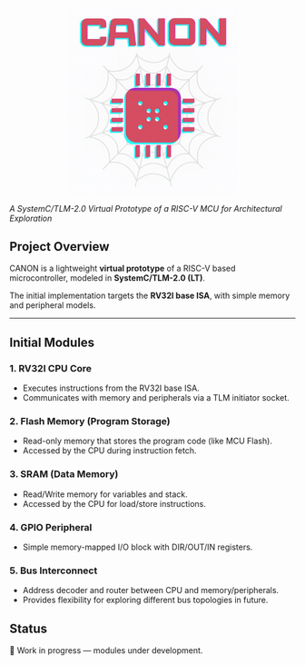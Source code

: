<p align="center">
	<img src="docs/CANON_logo.png" alt="AstraRISCV Logo" width="300"/>
</p>

*A SystemC/TLM-2.0 Virtual Prototype of a RISC-V MCU for Architectural Exploration*  

## Project Overview
CANON is a lightweight **virtual prototype** of a RISC-V based microcontroller, modeled in **SystemC/TLM-2.0 (LT)**.  

The initial implementation targets the **RV32I base ISA**, with simple memory and peripheral models.

---

## Initial Modules

### 1. **RV32I CPU Core**
- Executes instructions from the RV32I base ISA.
- Communicates with memory and peripherals via a TLM initiator socket.

### 2. **Flash Memory (Program Storage)**
- Read-only memory that stores the program code (like MCU Flash).
- Accessed by the CPU during instruction fetch.

### 3. **SRAM (Data Memory)**
- Read/Write memory for variables and stack.
- Accessed by the CPU for load/store instructions.

### 4. **GPIO Peripheral**
- Simple memory-mapped I/O block with DIR/OUT/IN registers.

### 5. **Bus Interconnect**
- Address decoder and router between CPU and memory/peripherals.
- Provides flexibility for exploring different bus topologies in future.

## Status
🚧 Work in progress — modules under development.  